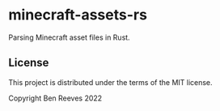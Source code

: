 # minecraft-assets-rs
Parsing Minecraft asset files in Rust.

## License

This project is distributed under the terms of the MIT license.

Copyright Ben Reeves 2022
